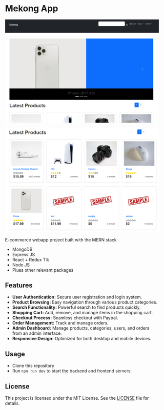 # Mekong App

![preview1](preview/preview1.png)

![preview1](preview/preview2.png)


E-commerce webapp project built with the MERN stack
- MongoDB
- Express JS
- React + Redux Tlk
- Node JS
- Plues other relevant packages

## Features

- **User Authentication:** Secure user registration and login system.
- **Product Browsing:** Easy navigation through various product categories.
- **Search Functionality:** Powerful search to find products quickly.
- **Shopping Cart:** Add, remove, and manage items in the shopping cart.
- **Checkout Process:** Seamless checkout with Paypal.
- **Order Management:** Track and manage orders.
- **Admin Dashboard:** Manage products, categories, users, and orders from an admin interface.
- **Responsive Design:** Optimized for both desktop and mobile devices.

## Usage

- Clone this repository
- Run `npm run dev` to start the backend and frontend servers

## License

This project is licensed under the MIT License. See the [LICENSE](LICENSE) file for details.
